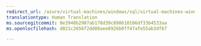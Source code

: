 ```yaml
---
redirect_url: /azure/virtual-machines/windows/sql/virtual-machines-windows-ps-sql-keyvault
translationtype: Human Translation
ms.sourcegitcommit: 0e3948b2907ab178d39c898610106df33b4533aa
ms.openlocfilehash: d021c2656f2dd88aee8926b0ff47afe55ab3df67

---
```



<!--HONumber=Feb17_HO3-->


